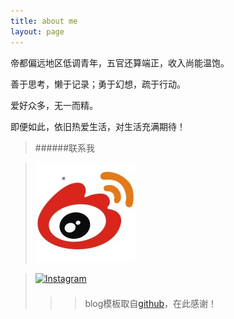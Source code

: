 ```yaml
---
title: about me
layout: page
---
```


帝都偏远地区低调青年，五官还算端正，收入尚能温饱。

善于思考，懒于记录；勇于幻想，疏于行动。

爱好众多，无一而精。

即便如此，依旧热爱生活，对生活充满期待！

>######联系我

>[![](/pic/weibo.jpg)](http://weibo.com/sjcnh)
>

><style>.ig-b- { display: inline-block; }
.ig-b- img { visibility: hidden; }
.ig-b-:hover { background-position: 0 -60px; } .ig-b-:active { background-position: 0 -120px; }
.ig-b-v-24 { width: 137px; height: 24px; background: url(//badges.instagram.com/static/images/ig-badge-view-sprite-24.png) no-repeat 0 0; }
@media only screen and (-webkit-min-device-pixel-ratio: 2), only screen and (min--moz-device-pixel-ratio: 2), only screen and (-o-min-device-pixel-ratio: 2 / 1), only screen and (min-device-pixel-ratio: 2), only screen and (min-resolution: 192dpi), only screen and (min-resolution: 2dppx) {
.ig-b-v-24 { background-image: url(//badges.instagram.com/static/images/ig-badge-view-sprite-24@2x.png); background-size: 160px 178px; } }</style>
<a href="http://instagram.com/theodoer?ref=badge" class="ig-b- ig-b-v-24"><img src="//badges.instagram.com/static/images/ig-badge-view-24.png" alt="Instagram" /></a>


>> blog模板取自[github](https://github.com/hhuai)，在此感谢！
